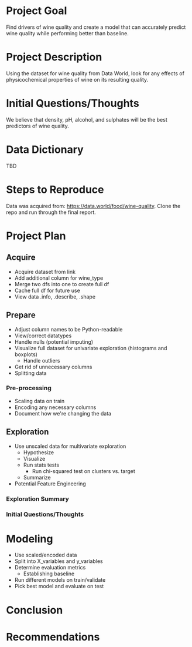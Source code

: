 # Project Goal

Find drivers of wine quality and create a model that can accurately predict wine quality while performing better than baseline.

# Project Description

Using the dataset for wine quality from Data World, look for any effects of physicochemical properties of wine on its resulting quality.

# Initial Questions/Thoughts

We believe that density, pH, alcohol, and sulphates will be the best predictors of wine quality.

# Data Dictionary

TBD

# Steps to Reproduce

Data was acquired from: https://data.world/food/wine-quality.
Clone the repo and run through the final report.

# Project Plan

## Acquire

- Acquire dataset from link
- Add additional column for wine_type
- Merge two dfs into one to create full df
- Cache full df for future use
- View data .info, .describe, .shape

## Prepare

- Adjust column names to be Python-readable
- View/correct datatypes
- Handle nulls (potential imputing)
- Visualize full dataset for univariate exploration (histograms and boxplots)
    - Handle outliers
- Get rid of unnecessary columns
- Splitting data

### Pre-processing

- Scaling data on train
- Encoding any necessary columns 
- Document how we're changing the data

## Exploration

- Use unscaled data for multivariate exploration
    - Hypothesize
    - Visualize
    - Run stats tests
        - Run chi-squared test on clusters vs. target
    - Summarize
- Potential Feature Engineering

### Exploration Summary

### Initial Questions/Thoughts

# Modeling

- Use scaled/encoded data
- Split into X_variables and y_variables
- Determine evaluation metrics
    - Establishing baseline
- Run different models on train/validate
- Pick best model and evaluate on test

# Conclusion

# Recommendations
